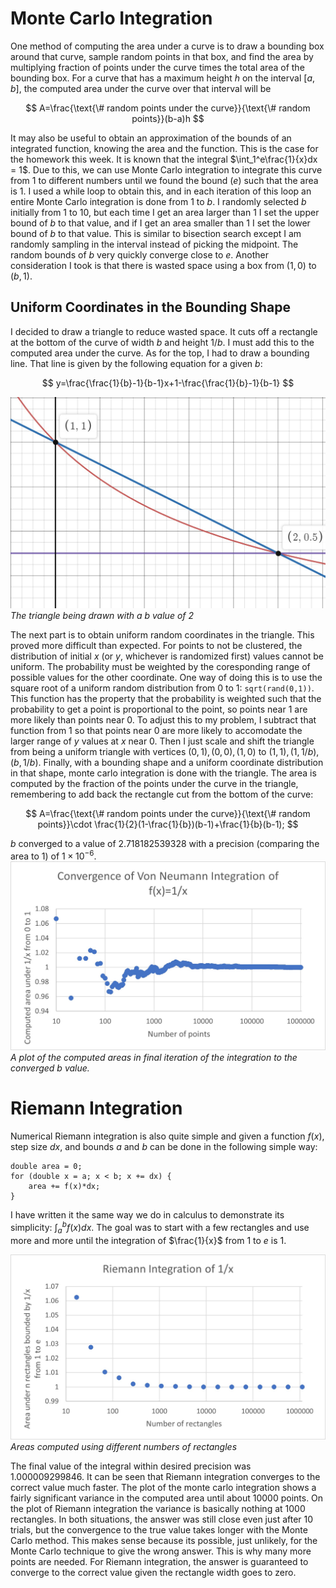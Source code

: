 # Monte Carlo Integration
One method of computing the area under a curve is to draw a bounding box around that curve, sample random points in that box, and find the area by multiplying fraction of points under the curve times the total area of the bounding box. For a curve that has a maximum height $h$ on the interval $[a,b]$, the computed area under the curve  over that interval will be

$$
A=\frac{\text{\# random points under the curve}}{\text{\#  random points}}(b-a)h
$$

It may also be useful to obtain an approximation of the bounds of an integrated function, knowing the area and the function. This is the case for the homework this week. It is known that the integral $\int_1^e\frac{1}{x}dx = 1$. Due to this, we can use Monte Carlo integration to integrate this curve from 1 to different numbers until we found the bound ($e$) such that the area is 1. I used a while loop to obtain this, and in each iteration of this loop an entire Monte Carlo integration is done from 1 to $b$. I randomly selected $b$ initially from 1 to 10, but each time I get an area larger than 1 I set the upper bound of $b$ to that value, and if I get an area smaller than 1 I set the lower bound of $b$ to that value. This is similar to bisection search except I am randomly sampling in the interval instead of picking the midpoint. The random bounds of $b$ very quickly converge close to $e$. Another consideration I took is that there is wasted space using a box from $(1,0)$ to $(b,1)$. 
## Uniform Coordinates in the Bounding Shape
I decided to draw a triangle to reduce wasted space. It cuts off a rectangle at the bottom of the curve of width $b$ and height $1/b$. I must add this to the computed area under the curve.
As for the top, I had to draw a bounding line. That line is given by the following equation for a given $b$:

$$
y=\frac{\frac{1}{b}-1}{b-1}x+1-\frac{\frac{1}{b}-1}{b-1}
$$

![](triangle.jpg)
*The triangle being drawn with a b value of 2*

The next part is to obtain uniform random coordinates in the triangle. This proved more difficult than expected. For points to not be clustered, the distribution of initial $x$ (or $y$, whichever is randomized first) values cannot be uniform. The probability must be weighted by the coresponding range of possible values for the other coordinate. One way of doing this is to use the square root of a uniform random distribution from 0 to 1: `sqrt(rand(0,1))`. This function has the property that the probability is weighted such that the probability to get a point is proportional to the point, so points near 1 are more likely than points near 0. To adjust this to my problem, I subtract that function from 1 so that points near 0 are more likely to accomodate the larger range of $y$ values at $x$ near 0. Then I just scale and shift the triangle from being a uniform triangle with vertices $(0,1),(0,0),(1,0)$ to $(1,1),(1,1/b),(b,1/b)$. Finally, with a bounding shape and a uniform coordinate distribution in that shape, monte carlo integration is done with the triangle. The area is computed by the fraction of the points under the curve in the triangle, remembering to add back the rectangle cut from the bottom of the curve:

$$
A=\frac{\text{\# random points under the curve}}{\text{\# random points}}\cdot \frac{1}{2}(1-\frac{1}{b})(b-1)+\frac{1}{b}(b-1);
$$

$b$ converged to a value of $2.718182539328$ with a precision (comparing the area to 1) of $1\times10^{-6}$. 
![](avn.jpg)
*A plot of the computed areas in final iteration of the integration to the converged $b$ value.*

# Riemann Integration
Numerical Riemann integration is also quite simple and given a function $f(x)$, step size $dx$, and bounds $a$ and $b$ can be done in the following simple way:
```
double area = 0;
for (double x = a; x < b; x += dx) {
    area += f(x)*dx;
}
```
I have written it the same way we do in calculus to demonstrate its simplicity: $\int_a^bf(x)dx$. The goal was to start with a few rectangles and use more and more until the integration of $\frac{1}{x}$ from 1 to $e$ is 1. 

![](avr.jpg)
*Areas computed using different numbers of rectangles*


The final value of the integral within desired precision was $1.000009299846$. It can be seen that Riemann integration converges to the correct value much faster. The plot of the monte carlo integration shows a fairly significant variance in the computed area until about $10000$ points. On the plot of Riemann integration the variance is basically nothing at $1000$ rectangles. In both situations, the answer was still close even just after $10$ trials, but the convergence to the true value takes longer with the Monte Carlo method. This makes sense because its possible, just unlikely, for the Monte Carlo technique to give the wrong answer. This is why many more points are needed. For Riemann integration, the answer is guaranteed to converge to the correct value given the rectangle width goes to zero.
